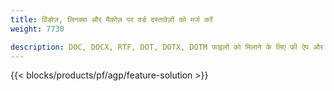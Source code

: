 ```yaml
---
title: विंडोज़, लिनक्स और मैकोज़ पर वर्ड दस्तावेज़ों को मर्ज करें 
weight: 7730

description: DOC, DOCX, RTF, DOT, DOTX, DOTM फाइलों को मिलाने के लिए फ्री ऐप और एपीआई
---
```


{{< blocks/products/pf/agp/feature-solution >}} 

